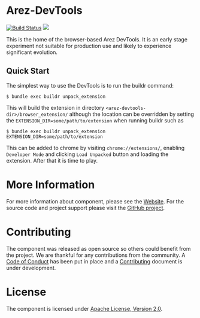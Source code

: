 # Arez-DevTools

[![Build Status](https://secure.travis-ci.org/arez/arez-devtools.png?branch=master)](http://travis-ci.org/arez/arez-devtools)
[<img src="https://img.shields.io/maven-central/v/org.realityforge.arez.devtools/arez-devtools.svg?label=latest%20release"/>](http://search.maven.org/#search%7Cga%7C1%7Cg%3A%22org.realityforge.arez.devtools%22)

This is the home of the browser-based Arez DevTools. It is an early stage experiment not suitable for
production use and likely to experience significant evolution.

## Quick Start

The simplest way to use the DevTools is to run the buildr command:

    $ bundle exec buildr unpack_extension

This will build the extension in directory `<arez-devtools-dir>/browser_extension/` although the location can be
overridden by setting the `EXTENSION_DIR=some/path/to/extension` when running buildr such as

    $ bundle exec buildr unpack_extension EXTENSION_DIR=some/path/to/extension

This can be added to chrome by visiting `chrome://extensions/`, enabling `Developer Mode` and clicking
`Load Unpacked` button and loading the extension. After that it is time to play.

# More Information

For more information about component, please see the [Website](https://arez.github.io/arez-devtools). For the
source code and project support please visit the [GitHub project](https://github.com/arez/arez-devtools).

# Contributing

The component was released as open source so others could benefit from the project. We are thankful for any
contributions from the community. A [Code of Conduct](CODE_OF_CONDUCT.md) has been put in place and
a [Contributing](CONTRIBUTING.md) document is under development.

# License

The component is licensed under [Apache License, Version 2.0](LICENSE).
